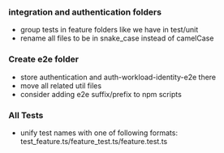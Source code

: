 ### integration and authentication folders

- group tests in feature folders like we have in test/unit
- rename all files to be in snake_case instead of camelCase

### Create e2e folder

- store authentication and auth-workload-identity-e2e there
- move all related util files
- consider adding e2e suffix/prefix to npm scripts

### All Tests

- unify test names with one of following formats: test_feature.ts/feature_test.ts/feature.test.ts
